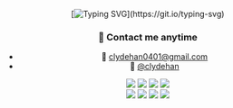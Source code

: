 <div align="center">
  
[![Typing SVG](https://readme-typing-svg.demolab.com?font=Fira+Code&weight=300&pause=1000&color=00E94B&width=435&separator=%3C&lines=console.log(%22Hello%2C+world!%22);)](https://git.io/typing-svg)



### 🤙 Contact me anytime
- 📌 clydehan0401@gmail.com
- 📌 [@clydehan](https://velog.io/@clydehan/posts)



<div align="center">
<img src="https://ziadoua.github.io/m3-Markdown-Badges/badges/HTML/html1.svg" />
<img src="https://ziadoua.github.io/m3-Markdown-Badges/badges/CSS/css1.svg" />
<img src="https://ziadoua.github.io/m3-Markdown-Badges/badges/Javascript/javascript3.svg" />
<img src="https://ziadoua.github.io/m3-Markdown-Badges/badges/TypeScript/typescript1.svg" />
</div>

<div align="center">
<img src="https://ziadoua.github.io/m3-Markdown-Badges/badges/React/react2.svg" />
<img src="https://ziadoua.github.io/m3-Markdown-Badges/badges/NextJS/nextjs1.svg" />
<img src="https://ziadoua.github.io/m3-Markdown-Badges/badges/TailwindCSS/tailwindcss2.svg" />
<img src="https://ziadoua.github.io/m3-Markdown-Badges/badges/styled-components/styled-components2.svg" />
</div>
</div>
